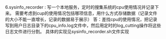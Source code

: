 6.sysinfo_recorder : 写一个本地服务，定时的搜集系统的cpu使用情况并记录下来。
需要考虑到cup的使用情况包括哪项信息，用什么方式存储数据（记录文件的大小不能一直增长，记录的数据易于展示）
答：差找cpu的使用情况，把记录写到用户日志目录下的cpu_info.log文件中，然后用定时的log_cutting操作将这些日志文件进行分割。
具体的实现见sysinfo_recorder.sh文件实现
